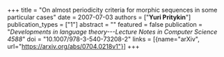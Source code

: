 +++
title = "On almost periodicity criteria for morphic sequences in some particular cases"
date = 2007-07-03
authors = ["**Yuri Pritykin**"]
publication_types = ["1"]
abstract = ""
featured = false
publication = "*Developments in language theory---Lecture Notes in Computer Science 4588*"
doi = "10.1007/978-3-540-73208-2"
links = [{name="arXiv", url="https://arxiv.org/abs/0704.0218v1"}]
+++


